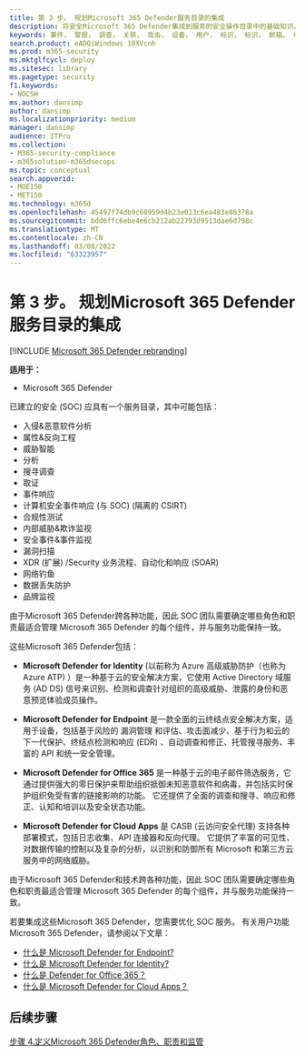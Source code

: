 ```yaml
---
title: 第 3 步。 规划Microsoft 365 Defender服务目录的集成
description: 将安全Microsoft 365 Defender集成到服务的安全操作目录中的基础知识。
keywords: 事件， 警报， 调查， 关联， 攻击， 设备， 用户， 标识， 标识， 邮箱， 电子邮件， 365， microsoft， m365， 事件响应， 网络攻击， secops， 安全操作， soc
search.product: eADQiWindows 10XVcnh
ms.prod: m365-security
ms.mktglfcycl: deploy
ms.sitesec: library
ms.pagetype: security
f1.keywords:
- NOCSH
ms.author: dansimp
author: dansimp
ms.localizationpriority: medium
manager: dansimp
audience: ITPro
ms.collection:
- M365-security-compliance
- m365solution-m365dsecops
ms.topic: conceptual
search.appverid:
- MOE150
- MET150
ms.technology: m365d
ms.openlocfilehash: 45497f74db9c68959d4b23e013c6ea483e86378a
ms.sourcegitcommit: bdd6ffc6ebe4e6cb212ab22793d9513dae6d798c
ms.translationtype: MT
ms.contentlocale: zh-CN
ms.lasthandoff: 03/08/2022
ms.locfileid: "63323957"
---
```

# <a name="step-3-plan-for-microsoft-365-defender-integration-with-your-soc-catalog-of-services"></a>第 3 步。 规划Microsoft 365 Defender服务目录的集成

[!INCLUDE [Microsoft 365 Defender rebranding](../includes/microsoft-defender.md)]

**适用于：**
- Microsoft 365 Defender

已建立的安全 (SOC) 应具有一个服务目录，其中可能包括：

- 入侵&恶意软件分析
- 属性&反向工程
- 威胁智能
- 分析
- 搜寻调查
- 取证
- 事件响应 
- 计算机安全事件响应 (与 SOC)  (隔离的 CSIRT)  
- 合规性测试
- 内部威胁&欺诈监视
- 安全事件&事件监视 
- 漏洞扫描
- XDR (扩展) /Security 业务流程、自动化和响应 (SOAR) 
- 网络钓鱼
- 数据丢失防护
- 品牌监视

由于Microsoft 365 Defender跨各种功能，因此 SOC 团队需要确定哪些角色和职责最适合管理 Microsoft 365 Defender 的每个组件，并与服务功能保持一致。

这些Microsoft 365 Defender包括：

- **Microsoft Defender for Identity** (以前称为 Azure 高级威胁防护（也称为 Azure ATP) ）是一种基于云的安全解决方案，它使用 Active Directory 域服务 (AD DS) 信号来识别、检测和调查针对组织的高级威胁、泄露的身份和恶意预览体验成员操作。

- **Microsoft Defender for Endpoint** 是一款全面的云终结点安全解决方案，适用于设备，包括基于风险的 漏洞管理 和评估、攻击面减少、基于行为和云的下一代保护、终结点检测和响应 (EDR) 、自动调查和修正、托管搜寻服务、丰富的 API 和统一安全管理。

 - **Microsoft Defender for Office 365** 是一种基于云的电子邮件筛选服务，它通过提供强大的零日保护来帮助组织抵御未知恶意软件和病毒，并包括实时保护组织免受有害的链接影响的功能。 它还提供了全面的调查和搜寻、响应和修正、认知和培训以及安全状态功能。

- **Microsoft Defender for Cloud Apps** 是 CASB (云访问安全代理) 支持各种部署模式，包括日志收集、API 连接器和反向代理。 它提供了丰富的可见性、对数据传输的控制以及复杂的分析，以识别和防御所有 Microsoft 和第三方云服务中的网络威胁。

由于Microsoft 365 Defender和技术跨各种功能，因此 SOC 团队需要确定哪些角色和职责最适合管理 Microsoft 365 Defender 的每个组件，并与服务功能保持一致。

若要集成这些Microsoft 365 Defender，您需要优化 SOC 服务。 有关用户功能Microsoft 365 Defender，请参阅以下文章：

- [什么是 Microsoft Defender for Endpoint?](/microsoft-365/security/defender-endpoint/microsoft-defender-endpoint)
- [什么是 Microsoft Defender for Identity?](/defender-for-identity/what-is)
- [什么是 Defender for Office 365？](/office-365-security/defender-for-office-365)
- [什么是 Microsoft Defender for Cloud Apps？](/cloud-app-security/what-is-cloud-app-security)

## <a name="next-step"></a>后续步骤

[步骤 4.定义Microsoft 365 Defender角色、职责和监管](integrate-microsoft-365-defender-secops-roles.md)
